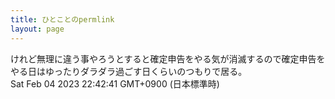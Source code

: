 ```yaml
---
title: ひとことのpermlink
layout: page
---
```

<div class="box" dt="1675518161293">
  けれど無理に違う事やろうとすると確定申告をやる気が消滅するので確定申告をやる日はゆったりダラダラ過ごす日くらいのつもりで居る。
  <div class="content is-small">Sat Feb 04 2023 22:42:41 GMT+0900 (日本標準時)</div>
</div>